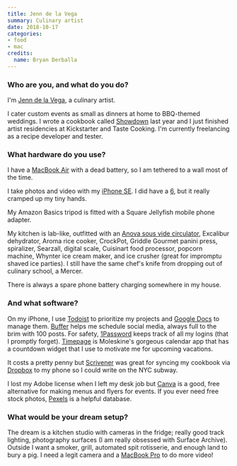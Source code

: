 ```yaml
---
title: Jenn de la Vega
summary: Culinary artist 
date: 2018-10-17
categories:
- food
- mac
credits:
  name: Bryan Derballa
---
```


### Who are you, and what do you do?

I'm [Jenn de la Vega](http://www.randwich.es/ "Jenn's website."), a culinary artist.

I cater custom events as small as dinners at home to BBQ-themed weddings. I wrote a cookbook called [Showdown](http://www.randwich.es/book/ "Jenn's cookbook.") last year and I just finished artist residencies at Kickstarter and Taste Cooking. I'm currently freelancing as a recipe developer and tester.

### What hardware do you use?

I have a [MacBook Air][macbook-air] with a dead battery, so I am tethered to a wall most of the time.

I take photos and video with my [iPhone SE][iphone-se]. I did have a [6][iphone-6], but it really cramped up my tiny hands.

My Amazon Basics tripod is fitted with a Square Jellyfish mobile phone adapter.

My kitchen is lab-like, outfitted with an [Anova sous vide circulator][precision-cooker], Excalibur dehydrator, Aroma rice cooker, CrockPot, Griddle Gourmet panini press, spiralizer, Searzall, digital scale, Cuisinart food processor, popcorn machine, Whynter ice cream maker, and ice crusher (great for impromptu shaved ice parties). I still have the same chef's knife from dropping out of culinary school, a Mercer.

There is always a spare phone battery charging somewhere in my house.

### And what software?

On my iPhone, I use [Todoist][todoist-ios] to prioritize my projects and [Google Docs][google-docs] to manage them. [Buffer][] helps me schedule social media, always full to the brim with 100 posts. For safety, [1Password][] keeps track of all my logins (that I promptly forget). [Timepage][timepage-ios] is Moleskine's gorgeous calendar app that has a countdown widget that I use to motivate me for upcoming vacations.

It costs a pretty penny but [Scrivener][] was great for syncing my cookbook via [Dropbox][] to my phone so I could write on the NYC subway. 

I lost my Adobe license when I left my desk job but [Canva][] is a good, free alternative for making menus and flyers for events. If you ever need free stock photos, [Pexels](https://www.pexels.com/ "A stock photography website.") is a helpful database.

### What would be your dream setup?

The dream is a kitchen studio with cameras in the fridge; really good track lighting, photography surfaces (I am really obsessed with Surface Archive). Outside I want a smoker, grill, automated spit rotisserie, and enough land to bury a pig. I need a legit camera and a [MacBook Pro][macbook-pro] to do more video!

[1password]: https://1password.com "Password management software for Mac OS X."
[buffer]: https://buffer.com/ "A tool for sharing across multiple social networks."
[canva]: http://web.archive.org/web/20221226232811/https://www.canva.com/ "Web-based design software."
[dropbox]: https://www.dropbox.com/ "Online syncing and storage."
[google-docs]: https://en.wikipedia.org/wiki/Google_Docs "A web-based office suite."
[iphone-6]: https://en.wikipedia.org/wiki/IPhone_6 "A smartphone."
[iphone-se]: https://en.wikipedia.org/wiki/IPhone_SE "A 4 inch smartphone."
[macbook-air]: https://www.apple.com/macbook-air/ "A very thin laptop."
[macbook-pro]: https://www.apple.com/macbook-pro/ "A laptop."
[precision-cooker]: https://anovaculinary.com/anova-precision-cooker/ "A sous vide circulator."
[scrivener]: http://literatureandlatte.com/scrivener.php "A Mac text editor aimed at writers."
[timepage-ios]: https://itunes.apple.com/app/apple-store/id989178902 "A calendar app."
[todoist-ios]: https://itunes.apple.com/us/app/todoist-organize-your-life/id572688855 "An app for the todo service."

